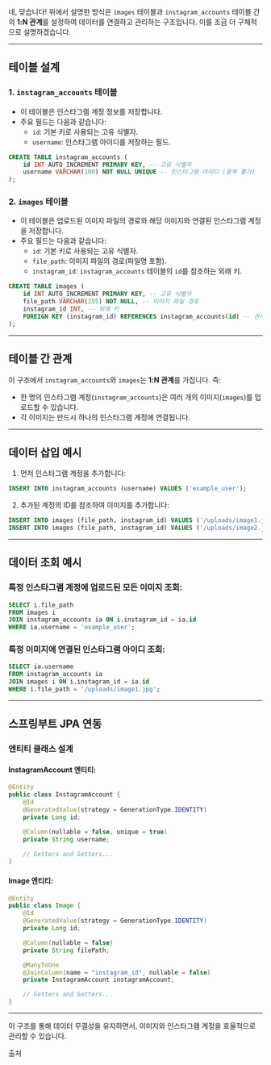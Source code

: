 네, 맞습니다! 위에서 설명한 방식은 `images` 테이블과 `instagram_accounts` 테이블 간의 **1:N 관계**를 설정하여 데이터를 연결하고 관리하는 구조입니다. 이를 조금 더 구체적으로 설명하겠습니다.

---

## **테이블 설계**
### **1. `instagram_accounts` 테이블**
- 이 테이블은 인스타그램 계정 정보를 저장합니다.
- 주요 필드는 다음과 같습니다:
    - `id`: 기본 키로 사용되는 고유 식별자.
    - `username`: 인스타그램 아이디를 저장하는 필드.

```sql
CREATE TABLE instagram_accounts (
    id INT AUTO_INCREMENT PRIMARY KEY, -- 고유 식별자
    username VARCHAR(100) NOT NULL UNIQUE -- 인스타그램 아이디 (중복 불가)
);
```

### **2. `images` 테이블**
- 이 테이블은 업로드된 이미지 파일의 경로와 해당 이미지와 연결된 인스타그램 계정을 저장합니다.
- 주요 필드는 다음과 같습니다:
    - `id`: 기본 키로 사용되는 고유 식별자.
    - `file_path`: 이미지 파일의 경로(파일명 포함).
    - `instagram_id`: `instagram_accounts` 테이블의 `id`를 참조하는 외래 키.

```sql
CREATE TABLE images (
    id INT AUTO_INCREMENT PRIMARY KEY, -- 고유 식별자
    file_path VARCHAR(255) NOT NULL, -- 이미지 파일 경로
    instagram_id INT, -- 외래 키
    FOREIGN KEY (instagram_id) REFERENCES instagram_accounts(id) -- 관계 설정
);
```

---

## **테이블 간 관계**
이 구조에서 `instagram_accounts`와 `images`는 **1:N 관계**를 가집니다. 즉:
- 한 명의 인스타그램 계정(`instagram_accounts`)은 여러 개의 이미지(`images`)를 업로드할 수 있습니다.
- 각 이미지는 반드시 하나의 인스타그램 계정에 연결됩니다.

---

## **데이터 삽입 예시**
1. 먼저 인스타그램 계정을 추가합니다:
```sql
INSERT INTO instagram_accounts (username) VALUES ('example_user');
```

2. 추가된 계정의 ID를 참조하여 이미지를 추가합니다:
```sql
INSERT INTO images (file_path, instagram_id) VALUES ('/uploads/image1.jpg', 1);
INSERT INTO images (file_path, instagram_id) VALUES ('/uploads/image2.jpg', 1);
```

---

## **데이터 조회 예시**
### 특정 인스타그램 계정에 업로드된 모든 이미지 조회:
```sql
SELECT i.file_path 
FROM images i
JOIN instagram_accounts ia ON i.instagram_id = ia.id
WHERE ia.username = 'example_user';
```

### 특정 이미지에 연결된 인스타그램 아이디 조회:
```sql
SELECT ia.username 
FROM instagram_accounts ia
JOIN images i ON i.instagram_id = ia.id
WHERE i.file_path = '/uploads/image1.jpg';
```

---

## **스프링부트 JPA 연동**
### 엔티티 클래스 설계
#### InstagramAccount 엔티티:
```java
@Entity
public class InstagramAccount {
    @Id
    @GeneratedValue(strategy = GenerationType.IDENTITY)
    private Long id;

    @Column(nullable = false, unique = true)
    private String username;

    // Getters and Setters...
}
```

#### Image 엔티티:
```java
@Entity
public class Image {
    @Id
    @GeneratedValue(strategy = GenerationType.IDENTITY)
    private Long id;

    @Column(nullable = false)
    private String filePath;

    @ManyToOne
    @JoinColumn(name = "instagram_id", nullable = false)
    private InstagramAccount instagramAccount;

    // Getters and Setters...
}
```

---

이 구조를 통해 데이터 무결성을 유지하면서, 이미지와 인스타그램 계정을 효율적으로 관리할 수 있습니다.

출처
